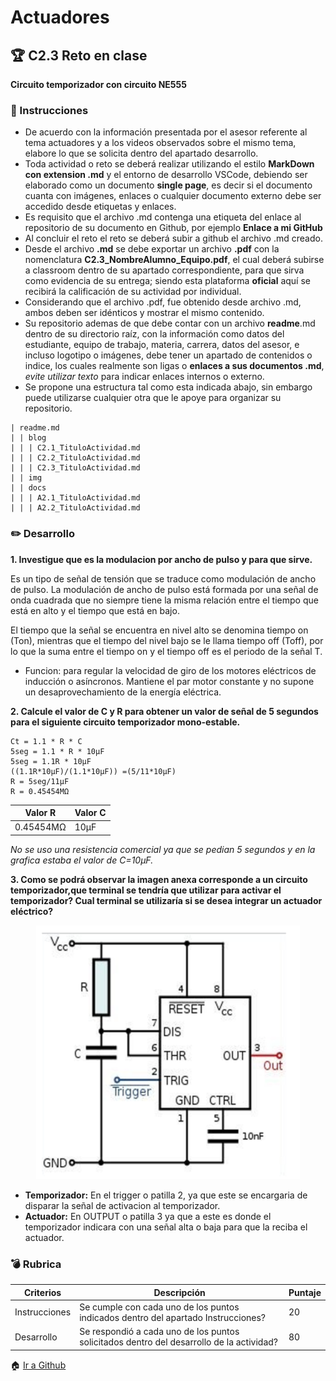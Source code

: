 # Actuadores

## :trophy: C2.3 Reto en clase

**Circuito temporizador con circuito NE555**

### :blue_book: Instrucciones

- De acuerdo con la información presentada por el asesor referente al tema actuadores y a los videos observados sobre el mismo tema, elabore lo que se solicita dentro del apartado desarrollo.
- Toda actividad o reto se deberá realizar utilizando el estilo **MarkDown con extension .md** y el entorno de desarrollo VSCode, debiendo ser elaborado como un documento **single page**, es decir si el documento cuanta con imágenes, enlaces o cualquier documento externo debe ser accedido desde etiquetas y enlaces.
- Es requisito que el archivo .md contenga una etiqueta del enlace al repositorio de su documento en Github, por ejemplo **Enlace a mi GitHub**
- Al concluir el reto el reto se deberá subir a github el archivo .md creado.
- Desde el archivo **.md** se debe exportar un archivo **.pdf** con la nomenclatura **C2.3_NombreAlumno_Equipo.pdf**, el cual deberá subirse a classroom dentro de su apartado correspondiente, para que sirva como evidencia de su entrega; siendo esta plataforma **oficial** aquí se recibirá la calificación de su actividad por individual.
- Considerando que el archivo .pdf, fue obtenido desde archivo .md, ambos deben ser idénticos y mostrar el mismo contenido.
- Su repositorio ademas de que debe contar con un archivo **readme**.md dentro de su directorio raíz, con la información como datos del estudiante, equipo de trabajo, materia, carrera, datos del asesor, e incluso logotipo o imágenes, debe tener un apartado de contenidos o indice, los cuales realmente son ligas o **enlaces a sus documentos .md**, _evite utilizar texto_ para indicar enlaces internos o externo.
- Se propone una estructura tal como esta indicada abajo, sin embargo puede utilizarse cualquier otra que le apoye para organizar su repositorio.  
``` 
| readme.md
| | blog
| | | C2.1_TituloActividad.md
| | | C2.2_TituloActividad.md
| | | C2.3_TituloActividad.md
| | img
| | docs
| | | A2.1_TituloActividad.md
| | | A2.2_TituloActividad.md
```

### :pencil2: Desarrollo

**1. Investigue que es la modulacion por ancho de pulso y para que sirve.**

Es un tipo de señal de tensión que se traduce como modulación de ancho de pulso. La modulación de ancho de pulso está formada por una señal de onda
cuadrada que no siempre tiene la misma relación entre el tiempo que está en alto y el tiempo que está en bajo.

El tiempo que la señal se encuentra en nivel alto se denomina tiempo on (Ton),
mientras que el tiempo del nivel bajo se le llama tiempo off (Toff), por lo que
la suma entre el tiempo on y el tiempo off es el periodo de la señal T.

* Funcion: para regular la velocidad de giro de los motores eléctricos de inducción o asíncronos. Mantiene el par motor constante y no supone un desaprovechamiento de la energía eléctrica.

**2. Calcule el valor de C y R para obtener un valor de señal de 5 segundos para el siguiente circuito temporizador mono-estable.**

    Ct = 1.1 * R * C
    5seg = 1.1 * R * 10μF
    5seg = 1.1R * 10μF
    ((1.1R*10μF)/(1.1*10μF)) =(5/11*10μF)
    R = 5seg/11μF
    R = 0.45454MΩ

Valor R | Valor C
------- | --------
0.45454MΩ| 10μF

*No se uso una resistencia comercial ya que se pedian 5 segundos y en la grafica estaba el valor de C=10μF.*

**3. Como se podrá observar la imagen anexa corresponde a un circuito temporizador,que terminal se tendría que utilizar para activar el temporizador? Cual terminal se utilizaría si se desea integrar un actuador eléctrico?**

<p align="center">
    <img alt="circuito" src="https://github.com/olivervillalobos/SProgramables/blob/main/images/C2.3-Circuito.png?raw=true">
</p>

* **Temporizador:** En el trigger o patilla 2, ya que este se encargaria de disparar la señal de activacion al temporizador.
* **Actuador:** En OUTPUT o patilla 3 ya que a este es donde el temporizador indicara con una señal alta o baja para que la reciba el actuador.

### :bomb: Rubrica

| Criterios     | Descripción                                                                                  | Puntaje |
| ------------- | -------------------------------------------------------------------------------------------- | ------- |
| Instrucciones | Se cumple con cada uno de los puntos indicados dentro del apartado Instrucciones?            | 20 |
| Desarrollo    | Se respondió a cada uno de los puntos solicitados dentro del desarrollo de la actividad?     | 80      |

:house: [Ir a Github](https://github.com/olivervillalobos/SProgramables)